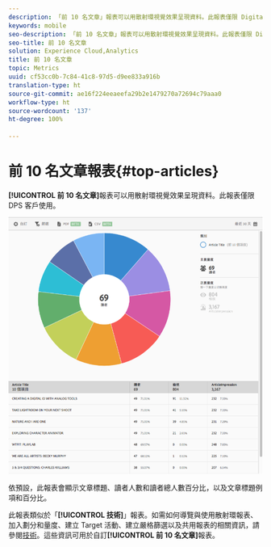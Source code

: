 ```yaml
---
description: 「前 10 名文章」報表可以用散射環視覺效果呈現資料。此報表僅限 Digital Publishing Suites (DPS) 客戶使用。
keywords: mobile
seo-description: 「前 10 名文章」報表可以用散射環視覺效果呈現資料。此報表僅限 Digital Publishing Suites (DPS) 客戶使用。
seo-title: 前 10 名文章
solution: Experience Cloud,Analytics
title: 前 10 名文章
topic: Metrics
uuid: cf53cc0b-7c84-41c8-97d5-d9ee833a916b
translation-type: ht
source-git-commit: ae16f224eeaeefa29b2e1479270a72694c79aaa0
workflow-type: ht
source-wordcount: '137'
ht-degree: 100%

---
```



# 前 10 名文章報表{#top-articles}

**[!UICONTROL 前 10 名文章]**&#x200B;報表可以用散射環視覺效果呈現資料。此報表僅限 DPS 客戶使用。

![](assets/dps_top_10.png)

依預設，此報表會顯示文章標題、讀者人數和讀者總人數百分比，以及文章標題例項和百分比。

此報表類似於「**[!UICONTROL 技術]**」報表。如需如何導覽與使用散射環報表、加入劃分和量度、建立 Target 活動、建立嚴格篩選以及共用報表的相關資訊，請參閱[技術](/help/using/usage/reports-technology.md)。這些資訊可用於自訂&#x200B;**[!UICONTROL 前 10 名文章]**&#x200B;報表。
